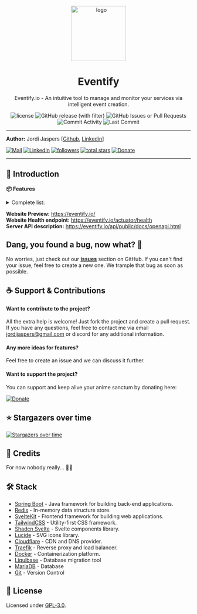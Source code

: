 <p align="center">
    <img width="150px" src="https://github.com/Jordi-Jaspers/Aniflix/blob/develop/client/src/lib/images/eventify-logo.png" alt="logo"/>
    <h1 align="center">Eventify</h1>
</p>
<p align="center">Eventify.io - An intuitive tool to manage and monitor your services via intelligent event creation.</p>
<p align="center">
    <img alt="license" src="https://img.shields.io/github/license/Jordi-Jaspers/Eventify"> 
    <img alt="GitHub release (with filter)" src="https://img.shields.io/github/v/release/Jordi-Jaspers/Eventify?sort=semver">
    <img alt="GitHub Issues or Pull Requests" src="https://img.shields.io/github/issues/Jordi-Jaspers/Eventify?color=red">
    <img src="https://img.shields.io/github/commit-activity/m/Jordi-Jaspers/Eventify" alt="Commit Activity" >
    <img src="https://img.shields.io/github/last-commit/Jordi-Jaspers/Eventify" alt="Last Commit" >
</p>

---

**Author:** Jordi Jaspers [[Github](https://github.com/Jordi-Jaspers "Github Page"), [Linkedin](https://www.linkedin.com/in/jordi-jaspers/ "Linkedin Page")]
<p align="left">
<a href="https://ie.linkedin.com/in/jordi-jaspers">
 <img alt="Mail" title="Connect via email" src="https://img.shields.io/badge/Gmail-D14836?style=for-the-badge&logo=gmail&logoColor=white"/></a>
<a href="https://ie.linkedin.com/in/jordi-jaspers">
 <img alt="LinkedIn" title="Connect on LinkedIn" src="https://img.shields.io/badge/LinkedIn-0077B5?style=for-the-badge&logo=linkedin&logoColor=white"/></a>
<a href="https://github.com/Jordi-Jaspers?tab=followers">
 <img alt="followers" title="Follow me on Github" src="https://custom-icon-badges.demolab.com/github/followers/Jordi-Jaspers?color=236ad3&labelColor=1155ba&style=for-the-badge&logo=person-add&label=Follow&logoColor=white"/></a>
<a href="https://github.com/Jordi-Jaspers?tab=repositories&sort=stargazers">
 <img alt="total stars" title="Total stars on GitHub" src="https://custom-icon-badges.demolab.com/github/stars/Jordi-Jaspers?color=55960c&style=for-the-badge&labelColor=488207&logo=star"/></a>
<a href="https://donate.stripe.com/4gw5mfcbu3yo4kUaEE">
    <img alt="Donate" title="Donate" src="https://img.shields.io/badge/Donate-Stripe-FF69B4?style=for-the-badge&logo=stripe&logoColor=white"/></a>
</p>

---

## 📝 Introduction

**📦 Features**
<details>
<summary>Complete list:</summary>

[//]: # (Add a list of features here)

- [ ] **...**
</details>

**Website Preview:** https://eventify.io/  
**Website Health endpoint:** https://eventify.io/actuator/health  
**Server API description:** https://eventify.io/api/public/docs/openapi.html

## Dang, you found a bug, now what? 🐞

No worries, just check out our [**issues**](https://github.com/Jordi-Jaspers/Eventify) section on GitHub. If you can't find your issue, feel free to create a new one. We trample that bug as soon as possible.

## ☕️ Support & Contributions

#### Want to contribute to the project?
All the extra help is welcome! Just fork the project and create a pull request. If you have any questions, feel free to contact me via email <jordijaspers@gmail.com> or discord for any additional information.

#### Any more ideas for features?
Feel free to create an issue and we can discuss it further.

#### Want to support the project?
You can support and keep alive your anime sanctum by donating here:

<p>
    <a href="https://donate.stripe.com/4gw5mfcbu3yo4kUaEE">
        <img alt="Donate" title="Donate" src="https://img.shields.io/badge/Donate-Stripe-FF69B4?style=for-the-badge&logo=stripe&logoColor=white"/>
    </a>
</p>

## ⭐ Stargazers over time
[![Stargazers over time](https://starchart.cc/Jordi-Jaspers/Eventify.svg?variant=adaptive)](https://starchart.cc/Jordi-Jaspers/Eventify)

## 🙌 Credits

For now nobody really... 🤷‍♂️

## 🛠️ Stack

- [Spring Boot](https://spring.io/projects/spring-boot) - Java framework for building back-end applications.
- [Redis](https://redis.io/) - In-memory data structure store.
- [SvelteKit](https://kit.svelte.dev/) - Frontend framework for building web applications.
- [TailwindCSS](https://tailwindcss.com/) - Utility-first CSS framework.
- [Shadcn Svelte](https://www.shadcn-svelte.com/) - Svelte components library.
- [Lucide](https://lucide.dev/) - SVG icons library.
- [Cloudflare](https://www.cloudflare.com/) - CDN and DNS provider.
- [Traefik](https://traefik.io/) - Reverse proxy and load balancer.
- [Docker](https://www.docker.com/) - Containerization platform.
- [Liquibase](https://www.liquibase.org/) - Database migration tool
- [MariaDB](https://mariadb.org/) - Database
- [Git](https://git-scm.com/) - Version Control

## 📜 License

Licensed under [GPL-3.0](https://www.gnu.org/licenses/gpl-3.0.html#license-text).
